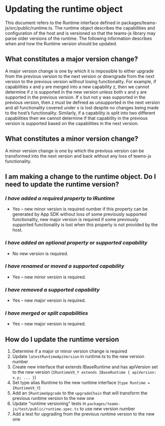 # Updating the runtime object

This document refers to the Runtime interface defined in packages/teams-js/src/public/runtime.ts. The runtime object describes the capabilities and configuration of the host and is versioned so that the teams-js library may parse older versions of the runtime. The following information describes when and how the Runtime version should be updated.

## What constitutes a major version change?

A major version change is one by which it is impossible to either upgrade from the previous version to the next version or downgrade from the next version to the previous version without losing functionality. For example, if capabilities x and y are merged into a new capability z, then we cannot determine if z is supported in the new version unless both x and y are supported in the previous version. If x but not y was supported in the previous version, then z must be defined as unsupported in the next version and all functionality covered under x is lost despite no changes being made to the host’s functionality. Similarly, if a capability is split into two different capabilities then we cannot determine if that capability in the previous version is supported based on the capabilities in the next version.

## What constitutes a minor version change?

A minor version change is one by which the previous version can be transformed into the next version and back without any loss of teams-js functionality.

## I am making a change to the runtime object. Do I need to update the runtime version?

### _I have added a required property to IRuntime_

- Yes – new minor version is required number if this property can be generated by App SDK without loss of some previously supported functionality, new major version is required if some previously supported functionality is lost when this property is not provided by the host.

### _I have added an optional property or supported capability_

- No new version is required.

### _I have renamed or moved a supported capability_

- Yes – new minor version is required.

### _I have removed a supported capability_

- Yes – new major version is required.

### _I have merged or split capabilities_

- Yes – new major version is required.

## How do I update the runtime version

1. Determine if a major or minor version change is required
2. Update `latestRuntimeApiVersion` in runtime.ts to the new version number
3. Create new interface that extends IBaseRuntime and has apiVersion set to the new version (`IRuntimeVX_Y extends IBaseRuntime { apiVersion: x.y; ... }`)
4. Set type alias Runtime to the new runtime interface (`type Runtime = IRuntimeVX_Y`)
5. Add an `IRuntimeUpgrade` to the `upgradeChain` that will transform the previous runtime version to the new one
6. Update "runtime versioning" tests in `packages/teams-js/test/public/runtime.spec.ts` to use new version number
7. Add a test for upgrading from the previous runtime version to the new one
